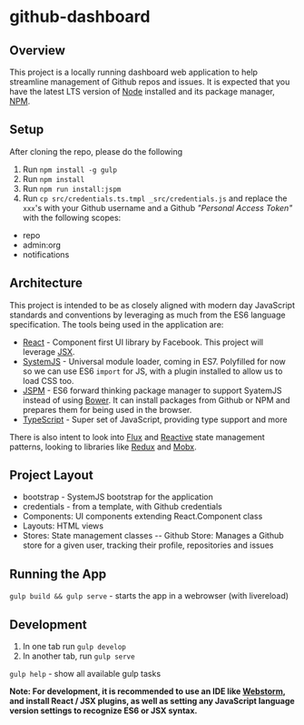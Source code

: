 # github-dashboard

## Overview
This project is a locally running dashboard web application to help streamline management of Github repos and issues.
It is expected that you have the latest LTS version of [Node][] installed and its package manager, [NPM][].

[Node]: https://nodejs.org/
[NPM]: https://www.npmjs.com/

## Setup
After cloning the repo, please do the following

1. Run `npm install -g gulp`
1. Run `npm install`
2. Run `npm run install:jspm`
3. Run `cp src/credentials.ts.tmpl _src/credentials.js` and replace the `xxx`'s with your Github username and a Github
_"Personal Access Token"_ with the following scopes:

- repo
- admin:org
- notifications

## Architecture
This project is intended to be as closely aligned with modern day JavaScript standards and conventions by leveraging as
much from the ES6 language specification.  The tools being used in the application are:

- [React][] - Component first UI library by Facebook.  This project will leverage [JSX].
- [SystemJS][] - Universal module loader, coming in ES7.  Polyfilled for now so we can use ES6 `import` for JS, with
a plugin installed to allow us to load CSS too.
- [JSPM] - ES6 forward thinking package manager to support SyatemJS instead of using [Bower][].  It can install packages
from Github or NPM and prepares them for being used in the browser.
- [TypeScript] - Super set of JavaScript, providing type support and more

There is also intent to look into [Flux] and [Reactive] state management patterns, looking to libraries like [Redux]
and [Mobx].

[React]: https://facebook.github.io/react/
[JSX]: https://facebook.github.io/react/docs/jsx-in-depth.html
[SystemJS]: https://github.com/systemjs/systemjs
[JSPM]: http://jspm.io/
[Bower]: http://bower.io/
[Flux]: https://facebook.github.io/flux/
[Reactive]: https://github.com/Reactive-Extensions/RxJS
[Redux]: https://github.com/reactjs/redux
[Mobx]: https://github.com/mobxjs/mobx
[TypeScript]: https://www.typescriptlang.org/

## Project Layout

- bootstrap - SystemJS bootstrap for the application
- credentials - from a template, with Github credentials
- Components: UI components extending React.Component class
- Layouts: HTML views
- Stores: State management classes
-- Github Store: Manages a Github store for a given user, tracking
their profile, repositories and issues

## Running the App
`gulp build && gulp serve` - starts the app in a webrowser (with livereload)

## Development
1. In one tab run `gulp develop`
2. In another tab, run `gulp serve`

`gulp help` - show all available gulp tasks

**Note: For development, it is recommended to use an IDE like [Webstorm][], and install React / JSX plugins, as well
as setting any JavaScript language version settings to recognize ES6 or JSX syntax.**

[Webstorm]: https://www.jetbrains.com/webstorm/